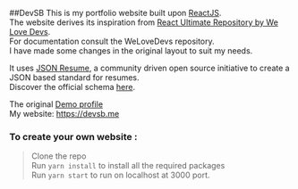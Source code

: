 ##DevSB
This is my portfolio website built upon [ReactJS](https://reactjs.org/).\
The website derives its inspiration from 
[React Ultimate Repository by We Love Devs](https://github.com/welovedevs/react-ultimate-resume).\
For documentation consult the WeLoveDevs repository.\
I have made some changes in the original layout to suit my needs. 

It uses [JSON Resume](https://github.com/jsonresume), a community driven open source initiative to create a 
JSON based standard for resumes.\
Discover the official schema [here](https://jsonresume.org/schema/).  

The original [Demo profile ](https://vincent-cotro.welovedevs.com/)\
My website: https://devsb.me

### To create your own website :
> Clone the repo\
> Run `yarn install` to install all the required packages\
> Run `yarn start` to run on localhost at 3000 port.
